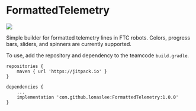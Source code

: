 # FormattedTelemetry
[![](https://jitpack.io/v/lonaslee/FormattedTelemetry.svg)](https://jitpack.io/#lonaslee/FormattedTelemetry)

Simple builder for formatted telemetry lines in FTC robots. Colors, progress bars, sliders, and
spinners are currently supported.

To use, add the repository and dependency to the teamcode `build.gradle`.

```
repositories {
    maven { url 'https://jitpack.io' }
}

dependencies {
    ...
    implementation 'com.github.lonaslee:FormattedTelemetry:1.0.0'
}
```
